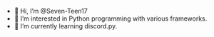 - 👋 Hi, I’m @Seven-Teen17
- 👀 I’m interested in Python programming with various frameworks.
- 🌱 I’m currently learning discord.py.

<!---
Seven-Teen17/Seven-Teen17 is a ✨ special ✨ repository because its `README.md` (this file) appears on your GitHub profile.
You can click the Preview link to take a look at your changes.
--->
